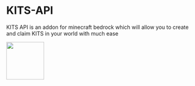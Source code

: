 # KITS-API
KITS API is an addon for minecraft bedrock which will allow you to create and claim KITS in your world with much ease

<a href="URL_REDIRECT" target="blank"><img align="center" src="[URL_TO_YOUR_IMAGE](https://upload.wikimedia.org/wikipedia/commons/e/ef/Youtube_logo.png)" height="100" /></a>
